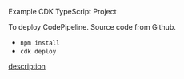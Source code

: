 Example CDK TypeScript Project

To deploy CodePipeline. Source code from Github.

* `npm install`
* `cdk deploy`

[description](https://figmentresearch.com/aws/cdkcodepipline-github)